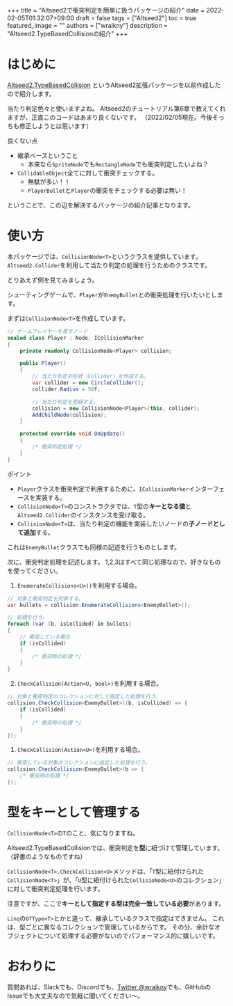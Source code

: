 +++
title = "Altseed2で衝突判定を簡単に扱うパッケージの紹介"
date = 2022-02-05T01:32:07+09:00
draft = false
tags = ["Altseed2"]
toc = true
featured_image = ""
authors = ["wraikny"]
description = "Altseed2.TypeBasedCollisionの紹介"
+++

# はじめに

[Altseed2.TypeBasedCollision](https://github.com/wraikny/Altseed2.TypeBasedCollision)
というAltseed2拡張パッケージを以前作成したので紹介します。

当たり判定色々と使いますよね。
Altseed2のチュートリアル第6章で教えてくれますが、正直このコードはあまり良くないです。
（2022/02/05現在。今後そっちも修正しようとは思います）

良くない点
* 継承ベースということ
   * 本来なら`SpriteNode`でも`RectangleNode`でも衝突判定したいよね？
* `CollidableObject`全てに対して衝突チェックする。
    * 無駄が多い！！
    * `PlayerBullet`と`Player`の衝突をチェックする必要は無い！

ということで、この辺を解決するパッケージの紹介記事となります。

# 使い方

本パッケージでは、`CollisionNode<T>`というクラスを提供しています。
`Altseed2.Collider`を利用して当たり判定の処理を行うためのクラスです。

とりあえず例を見てみましょう。

シューティングゲームで、`Player`が`EnemyBullet`との衝突処理を行いたいとします。

まずは`CollisionNode<T>`を作成しています。

```csharp
// ゲームプレイヤーを表すノード
sealed class Player : Node, ICollisionMarker
{
    private readonly CollisionNode<Player> collision;

    public Player()
    {
        // 当たり判定の形状（Collider）を作成する。
        var collider = new CircleCollider();
        collider.Radius = 50f;

        // 当たり判定を登録する。
        collision = new CollisionNode<Player>(this, collider);
        AddChildNode(collision);
    }

    protected override void OnUpdate()
    {
        /* 衝突判定処理 */
    }
}
```

ポイント

* `Player`クラスを衝突判定で利用するために、`ICollisionMarker`インターフェースを実装する。
* `CollisionNode<T>`のコンストラクタでは、`T`型の**キーとなる値**と`Altseed2.Collider`のインスタンスを受け取る。
* `CollisionNode<T>`は、当たり判定の機能を実装したいノードの**子ノードとして追加**する。

これは`EnemyBullet`クラスでも同様の記述を行うものとします。

次に、衝突判定処理を記述します。
1,2,3はすべて同じ処理なので、好きなものを使ってください。

1. `EnumerateCollisions<U>()`を利用する場合。

```csharp
// 対象と衝突判定を列挙する。
var bullets = collision.EnumerateCollisions<EnemyBullet>();

// 処理を行う。
foreach (var (b, isCollided) in bullets)
{
    // 衝突している場合
    if (isCollided)
    {
        /* 衝突時の処理 */
    }
}
```

2. `CheckCollision(Action<U, bool>)`を利用する場合。


```csharp
// 対象と衝突判定のコレクションに対して指定した処理を行う。
collision.CheckCollision<EnemyBullet>((b, isCollided) => {
    if (isCollided)
    {
        /* 衝突時の処理 */
    }
});
```
1. `CheckCollision(Action<U>)`を利用する場合。

```csharp
// 衝突している対象のコレクションに指定した処理を行う。
collision.CheckCollision<EnemyBullet>(b => {
    /* 衝突時の処理 */
});
```

# 型をキーとして管理する

`CollisionNode<T>`の`T`のこと、気になりますね。

Altseed2.TypeBasedCollisionでは、衝突判定を**型**に紐づけて管理しています。
（辞書のようなものですね）

`CollisionNode<T>.CheckCollision<U>`メソッドは、「`T`型に紐付けられた`CollisionNode<T>`」が、「`U`型に紐付けられた`CollisioNode<U>`のコレクション」に対して衝突判定処理を行います。

注意ですが、ここで**キーとして指定する型は完全一致している必要**があります。

`Linq`の`OfType<T>`とかと違って、継承しているクラスで指定はできません。
これは、型ごとに異なるコレクションで管理しているからです。
その分、余計なオブジェクトについて処理する必要がないのでパフォーマンス的に嬉しいです。

# おわりに

質問あれば、Slackでも、Discordでも、[Twitter @wraikny](https://twitter.com/wraikny)でも、GitHubのIssueでも大丈夫なので気軽に聞いてください～。
